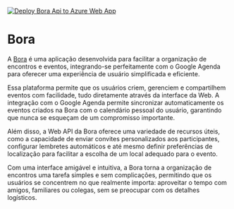 [![Deploy Bora Api to Azure Web App](https://github.com/lucasfogliarini/bora/actions/workflows/deploy_docker_containerapp.yml/badge.svg)](https://github.com/lucasfogliarini/bora-api/actions/workflows/deploy_docker_containerapp.yml)

# Bora

A [Bora](https://bora.work/) é uma aplicação desenvolvida para facilitar a organização de encontros e eventos, integrando-se perfeitamente com o Google Agenda para oferecer uma experiência de usuário simplificada e eficiente.

Essa plataforma permite que os usuários criem, gerenciem e compartilhem eventos com facilidade, tudo diretamente através da interface da Web. A integração com o Google Agenda permite sincronizar automaticamente os eventos criados na Bora com o calendário pessoal do usuário, garantindo que nunca se esqueçam de um compromisso importante.

Além disso, a Web API da Bora oferece uma variedade de recursos úteis, como a capacidade de enviar convites personalizados aos participantes, configurar lembretes automáticos e até mesmo definir preferências de localização para facilitar a escolha de um local adequado para o evento.

Com uma interface amigável e intuitiva, a Bora torna a organização de encontros uma tarefa simples e sem complicações, permitindo que os usuários se concentrem no que realmente importa: aproveitar o tempo com amigos, familiares ou colegas, sem se preocupar com os detalhes logísticos.
